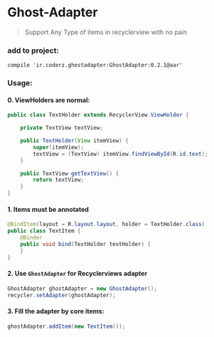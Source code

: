 # Ghost-Adapter
> Support Any Type of items in recyclerview with no pain 


### add to project:
`compile 'ir.coderz.ghostadapter:GhostAdapter:0.2.1@aar'`


### Usage:

#### 0. ViewHolders are normal:
```java
public class TextHolder extends RecyclerView.ViewHolder {

    private TextView textView;

    public TextHolder(View itemView) {
        super(itemView);
        textView = (TextView) itemView.findViewById(R.id.text);
    }

    public TextView getTextView() {
        return textView;
    }
}
```


#### 1. Items must be annotated
```java
@BindItem(layout = R.layout.layout, holder = TextHolder.class)
public class TextItem {  
    @Binder
    public void bind(TextHolder textHolder) {
    }
}
```

#### 2. Use `GhostAdapter` for Recyclerviews adapter
```java
GhostAdapter ghostAdapter = new GhostAdapter();
recycler.setAdapter(ghostAdapter);
```
#### 3. Fill the adapter by core items:
```java
ghostAdapter.addItem(new TextItem());
```


